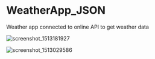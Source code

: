 # WeatherApp_JSON
Weather app connected to online API to get weather data

![screenshot_1513181927](https://user-images.githubusercontent.com/21040125/33949407-81672ef0-dff7-11e7-8953-9692aebbb858.png)



![screenshot_1513029586](https://user-images.githubusercontent.com/21040125/33856014-c317256c-de94-11e7-9530-5c103d1daf86.png)

